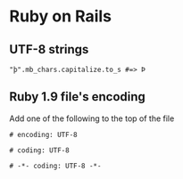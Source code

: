 # Ruby on Rails

## UTF-8 strings

    "þ".mb_chars.capitalize.to_s #=> Þ
	
## Ruby 1.9 file's encoding

Add one of the following to the top of the file

    # encoding: UTF-8

    # coding: UTF-8

    # -*- coding: UTF-8 -*-